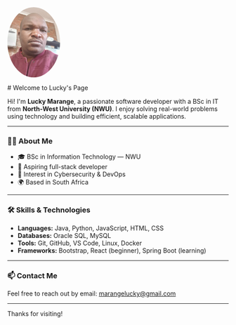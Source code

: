 <img src="lucky-marange.jpg" alt="Lucky Marange" width="120" style="border-radius: 50%; display: block; margin-bottom: 15px;">
# Welcome to Lucky's Page

Hi! I'm **Lucky Marange**, a passionate software developer with a BSc in IT from **North-West University (NWU)**. I enjoy solving real-world problems using technology and building efficient, scalable applications.

---

### 👨‍💻 About Me
- 🎓 BSc in Information Technology — NWU
- 💼 Aspiring full-stack developer
- 🔐 Interest in Cybersecurity & DevOps
- 🌍 Based in South Africa

---

### 🛠 Skills & Technologies
- **Languages:** Java, Python, JavaScript, HTML, CSS
- **Databases:** Oracle SQL, MySQL
- **Tools:** Git, GitHub, VS Code, Linux, Docker
- **Frameworks:** Bootstrap, React (beginner), Spring Boot (learning)

---

### 📫 Contact Me
Feel free to reach out by email: [marangelucky@gmail.com](mailto:marangelucky@gmail.com)

---

Thanks for visiting!


